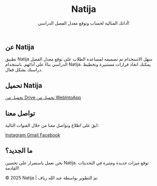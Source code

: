 <body>
    <header>
        <h1>Natija</h1>
        <p>أداتك المثالية لحساب وتوقع معدل الفصل الدراسي!</p>
    </header>
    <main>
        <section>
            <h2><i class="fas fa-info-circle"></i> عن Natija</h2>
            <p>تطبيق Natija سهل الاستخدام تم تصميمه لمساعدة الطلاب على توقع معدل الفصل الدراسي بناءً على أدائهم. باستخدام Natija، يمكنك اتخاذ قرارات مستنيرة وتخطيط دراستك بشكل فعال.</p>
        </section>
        <section>
            <h2><i class="fas fa-download"></i> تحميل Natija</h2>
            <div class="download-links">
                <a href="https://drive.google.com/file/d/10XI8gO8GlNiXh8QbKrjHCatVyDgqeeZp/view?usp=sharing" target="_blank">
                    <i class="fas fa-cloud-download-alt"></i> تحميل من Drive
                </a>
                <a href="https://www.webintoapp.com/store/574440" target="_blank">
                    <i class="fas fa-link"></i> تحميل من WebIntoApp
                </a>
            </div>
        </section>
        <section>
            <h2><i class="fas fa-envelope"></i> تواصل معنا</h2>
            <p>ابقَ على اطلاع وتواصل معنا من خلال القنوات التالية:</p>
            <div class="social-links">
                <a href="https://www.instagram.com/_abdellah.r" target="_blank">
                    <i class="fab fa-instagram"></i> Instagram
                </a>
                <a href="mailto:riyafabdellah@gmail.com">
                    <i class="fas fa-envelope"></i> Gmail
                </a>
                <a href="https://www.facebook.com/abdellah.riyaf.1" target="_blank">
                    <i class="fab fa-facebook"></i> Facebook
                </a>
            </div>
        </section>
        <section>
            <h2><i class="fas fa-lightbulb"></i> ما الجديد؟</h2>
            <p>نحن نعمل باستمرار على تحسين Natija. توقع ميزات جديدة ومثيرة في التحديثات القادمة!</p>
        </section>
    </main>
    <footer>
        <p>&copy; 2025 Natija | تم التطوير بواسطة عبد الله رياف</p>
    </footer>
</body>
</html>

